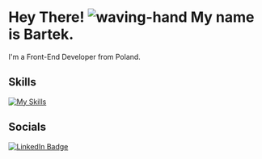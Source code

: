 # Hey There! ![waving-hand](https://github.com/Nayakv46/Nayakv46/assets/130490621/8699ec46-f704-4d96-a060-c919aadb8577) My name is Bartek.

I'm a Front-End Developer from Poland.

## Skills
[![My Skills](https://skillicons.dev/icons?i=html,css,js,react,python,django,php)](https://skillicons.dev)

## Socials
<div id="badges">
  <a href="https://www.linkedin.com/in/bartosz-janiak-dev" target="_blank" rel="noreferrer">
    <img src="https://img.shields.io/badge/LinkedIn-blue?style=for-the-badge&logo=linkedin&logoColor=white" alt="LinkedIn Badge"/>
  </a>
</div>

<!--
**Nayakv46/Nayakv46** is a ✨ _special_ ✨ repository because its `README.md` (this file) appears on your GitHub profile.

Here are some ideas to get you started:

- 🔭 I’m currently working on ...
- 🌱 I’m currently learning ...
- 👯 I’m looking to collaborate on ...
- 🤔 I’m looking for help with ...
- 💬 Ask me about ...
- 📫 How to reach me: ...
- 😄 Pronouns: ...
- ⚡ Fun fact: ...
-->
